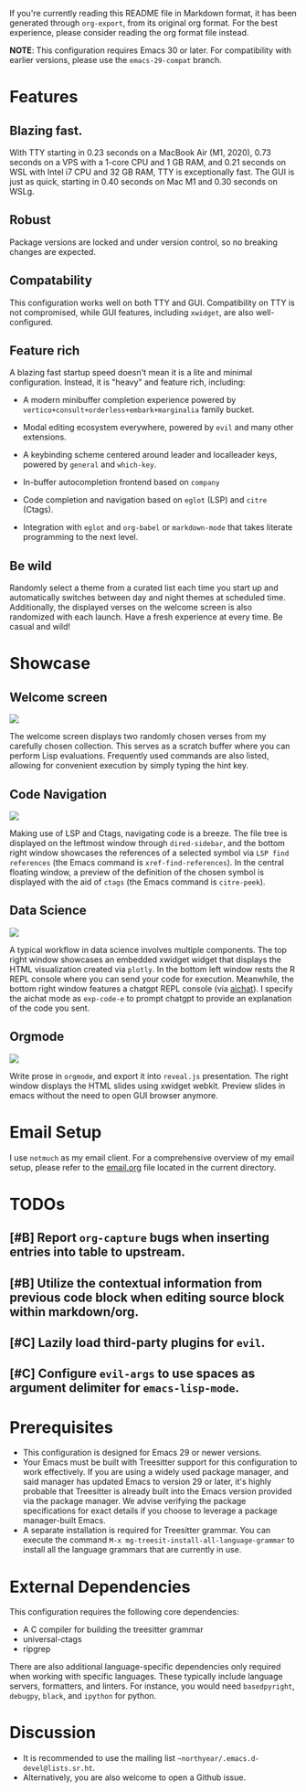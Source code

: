 If you\'re currently reading this README file in Markdown format, it has
been generated through `org-export`, from its original org format. For
the best experience, please consider reading the org format file
instead.

**NOTE**: This configuration requires Emacs 30 or later. For
compatibility with earlier versions, please use the `emacs-29-compat`
branch.

# Features

## Blazing fast.

With TTY starting in 0.23 seconds on a MacBook Air (M1, 2020), 0.73
seconds on a VPS with a 1-core CPU and 1 GB RAM, and 0.21 seconds on WSL
with Intel i7 CPU and 32 GB RAM, TTY is exceptionally fast. The GUI is
just as quick, starting in 0.40 seconds on Mac M1 and 0.30 seconds on
WSLg.

## Robust

Package versions are locked and under version control, so no breaking
changes are expected.

## Compatability

This configuration works well on both TTY and GUI. Compatibility on TTY
is not compromised, while GUI features, including `xwidget`, are also
well-configured.

## Feature rich

A blazing fast startup speed doesn\'t mean it is a lite and minimal
configuration. Instead, it is \"heavy\" and feature rich, including:

-   A modern minibuffer completion experience powered by
    `vertico+consult+orderless+embark+marginalia` family bucket.

-   Modal editing ecosystem everywhere, powered by `evil` and many other
    extensions.

-   A keybinding scheme centered around leader and localleader keys,
    powered by `general` and `which-key`.

-   In-buffer autocompletion frontend based on `company`

-   Code completion and navigation based on `eglot` (LSP) and `citre`
    (Ctags).

-   Integration with `eglot` and `org-babel` or `markdown-mode` that
    takes literate programming to the next level.

## Be wild

Randomly select a theme from a curated list each time you start up and
automatically switches between day and night themes at scheduled time.
Additionally, the displayed verses on the welcome screen is also
randomized with each launch. Have a fresh experience at every time. Be
casual and wild!

# Showcase

## Welcome screen

![](assets/welcome-screen.png)

The welcome screen displays two randomly chosen verses from my carefully
chosen collection. This serves as a scratch buffer where you can perform
Lisp evaluations. Frequently used commands are also listed, allowing for
convenient execution by simply typing the hint key.

## Code Navigation

![](assets/lsp-ctags.png)

Making use of LSP and Ctags, navigating code is a breeze. The file tree
is displayed on the leftmost window through `dired-sidebar`, and the
bottom right window showcases the references of a selected symbol via
`LSP find references` (the Emacs command is `xref-find-references`). In
the central floating window, a preview of the definition of the chosen
symbol is displayed with the aid of `ctags` (the Emacs command is
`citre-peek`).

## Data Science

![](assets/data-science.png)

A typical workflow in data science involves multiple components. The top
right window showcases an embedded xwidget widget that displays the HTML
visualization created via `plotly`. In the bottom left window rests the
R REPL console where you can send your code for execution. Meanwhile,
the bottom right window features a chatgpt REPL console (via
[aichat](https://github.com/sigoden/aichat)). I specify the aichat mode
as `exp-code-e` to prompt chatgpt to provide an explanation of the code
you sent.

## Orgmode

![](assets/reveal-js.png)

Write prose in `orgmode`, and export it into `reveal.js` presentation.
The right window displays the HTML slides using xwidget webkit. Preview
slides in emacs without the need to open GUI browser anymore.

# Email Setup

I use `notmuch` as my email client. For a comprehensive overview of my
email setup, please refer to the [email.org](./email.org) file located
in the current directory.

# TODOs

## \[#B\] Report `org-capture` bugs when inserting entries into table to upstream.

## \[#B\] Utilize the contextual information from previous code block when editing source block within markdown/org.

## \[#C\] Lazily load third-party plugins for `evil`.

## \[#C\] Configure `evil-args` to use spaces as argument delimiter for `emacs-lisp-mode`.

# Prerequisites

-   This configuration is designed for Emacs 29 or newer versions.
-   Your Emacs must be built with Treesitter support for this
    configuration to work effectively. If you are using a widely used
    package manager, and said manager has updated Emacs to version 29 or
    later, it\'s highly probable that Treesitter is already built into
    the Emacs version provided via the package manager. We advise
    verifying the package specifications for exact details if you choose
    to leverage a package manager-built Emacs.
-   A separate installation is required for Treesitter grammar. You can
    execute the command `M-x mg-treesit-install-all-language-grammar` to
    install all the language grammars that are currently in use.

# External Dependencies

This configuration requires the following core dependencies:

-   A C compiler for building the treesitter grammar
-   universal-ctags
-   ripgrep

There are also additional language-specific dependencies only required
when working with specific languages. These typically include language
servers, formatters, and linters. For instance, you would need
`basedpyright`, `debugpy`, `black`, and `ipython` for python.

# Discussion

-   It is recommended to use the mailing list
    `~northyear/.emacs.d-devel@lists.sr.ht`.
-   Alternatively, you are also welcome to open a Github issue.
